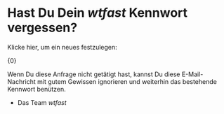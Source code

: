 # Hast Du Dein *wtfast* Kennwort vergessen? 
Klicke hier, um ein neues festzulegen: 

{0}

Wenn Du diese Anfrage nicht getätigt hast, kannst Du diese E-Mail-Nachricht mit gutem Gewissen ignorieren und weiterhin das bestehende Kennwort benützen.

- Das Team *wtfast*